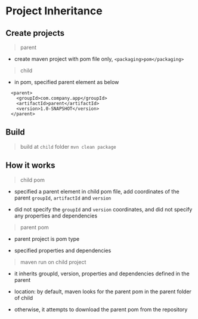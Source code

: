 # Project Inheritance

## Create projects

> parent

- create maven project with pom file only, `<packaging>pom</packaging>`

> child

- in pom, specified parent element as below

```
  <parent>
    <groupId>com.company.app</groupId>
    <artifactId>parent</artifactId>
    <version>1.0-SNAPSHOT</version>
  </parent>
```

## Build

> build at `child` folder `mvn clean package`

## How it works

> child pom

- specified a parent element in child pom file, add coordinates of the parent `groupId`, `artifactId` and `version`

- did not specify the `groupId` and `version` coordinates, and did not specify any properties and dependencies

> parent pom

- parent project is pom type

- specified properties and dependencies

> maven run on child project

- it inherits groupId, version, properties and dependencies defined in the parent

- location: by default, maven looks for the parent pom in the parent folder of child
 
- otherwise, it attempts to download the parent pom from the repository
